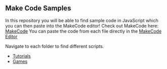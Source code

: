 ## Make Code Samples
In this repository you will be able to find sample code in JavaScript which you can then paste into the MakeCode editor!
Check out MakeCode here: [MakeCode](https://makecode.microbit.org/)
You can paste the code from each file directly in the [MakeCode Editor](https://makecode.microbit.org/#editor)

Navigate to each folder to find different scripts.
- [Tutorials](https://github.com/salmanmkc/MakeCodeJsScripts/tree/master/Tutorials)
- [Games](https://github.com/salmanmkc/MakeCodeJsScripts/tree/master/Games)
